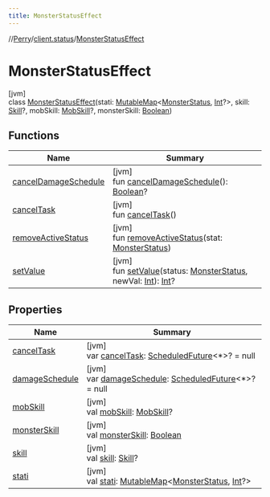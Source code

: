 ```yaml
---
title: MonsterStatusEffect
---
```

//[Perry](../../../index.html)/[client.status](../index.html)/[MonsterStatusEffect](index.html)



# MonsterStatusEffect



[jvm]\
class [MonsterStatusEffect](index.html)(stati: [MutableMap](https://kotlinlang.org/api/latest/jvm/stdlib/kotlin.collections/-mutable-map/index.html)&lt;[MonsterStatus](../-monster-status/index.html), [Int](https://kotlinlang.org/api/latest/jvm/stdlib/kotlin/-int/index.html)?&gt;, skill: [Skill](../../client/-skill/index.html)?, mobSkill: [MobSkill](../../server.life/-mob-skill/index.html)?, monsterSkill: [Boolean](https://kotlinlang.org/api/latest/jvm/stdlib/kotlin/-boolean/index.html))



## Functions


| Name | Summary |
|---|---|
| [cancelDamageSchedule](cancel-damage-schedule.html) | [jvm]<br>fun [cancelDamageSchedule](cancel-damage-schedule.html)(): [Boolean](https://kotlinlang.org/api/latest/jvm/stdlib/kotlin/-boolean/index.html)? |
| [cancelTask](cancel-task.html) | [jvm]<br>fun [cancelTask](cancel-task.html)() |
| [removeActiveStatus](remove-active-status.html) | [jvm]<br>fun [removeActiveStatus](remove-active-status.html)(stat: [MonsterStatus](../-monster-status/index.html)) |
| [setValue](set-value.html) | [jvm]<br>fun [setValue](set-value.html)(status: [MonsterStatus](../-monster-status/index.html), newVal: [Int](https://kotlinlang.org/api/latest/jvm/stdlib/kotlin/-int/index.html)): [Int](https://kotlinlang.org/api/latest/jvm/stdlib/kotlin/-int/index.html)? |


## Properties


| Name | Summary |
|---|---|
| [cancelTask](cancel-task.html) | [jvm]<br>var [cancelTask](cancel-task.html): [ScheduledFuture](https://docs.oracle.com/javase/8/docs/api/java/util/concurrent/ScheduledFuture.html)&lt;*&gt;? = null |
| [damageSchedule](damage-schedule.html) | [jvm]<br>var [damageSchedule](damage-schedule.html): [ScheduledFuture](https://docs.oracle.com/javase/8/docs/api/java/util/concurrent/ScheduledFuture.html)&lt;*&gt;? = null |
| [mobSkill](mob-skill.html) | [jvm]<br>val [mobSkill](mob-skill.html): [MobSkill](../../server.life/-mob-skill/index.html)? |
| [monsterSkill](monster-skill.html) | [jvm]<br>val [monsterSkill](monster-skill.html): [Boolean](https://kotlinlang.org/api/latest/jvm/stdlib/kotlin/-boolean/index.html) |
| [skill](skill.html) | [jvm]<br>val [skill](skill.html): [Skill](../../client/-skill/index.html)? |
| [stati](stati.html) | [jvm]<br>val [stati](stati.html): [MutableMap](https://kotlinlang.org/api/latest/jvm/stdlib/kotlin.collections/-mutable-map/index.html)&lt;[MonsterStatus](../-monster-status/index.html), [Int](https://kotlinlang.org/api/latest/jvm/stdlib/kotlin/-int/index.html)?&gt; |

